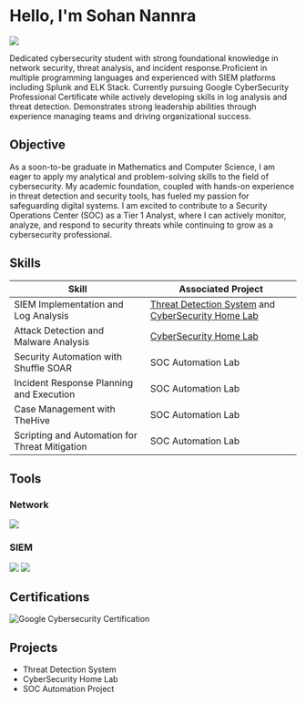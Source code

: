 # Hello, I'm Sohan Nannra
<a href="https://www.linkedin.com/in/sohannannra/"><img src="https://img.shields.io/badge/-LinkedIn-0072b1?&style=for-the-badge&logo=linkedin&logoColor=white" /></a>

Dedicated cybersecurity student with strong foundational knowledge in network security, threat analysis, and incident response.Proficient in multiple programming languages and experienced with SIEM platforms including Splunk and ELK Stack. Currently pursuing Google CyberSecurity Professional Certificate while actively developing skills in log analysis and threat detection. Demonstrates strong leadership abilities through experience managing teams and driving organizational success.

## Objective
As a soon-to-be graduate in Mathematics and Computer Science, I am eager to apply my analytical and problem-solving skills to the field of cybersecurity. My academic foundation, coupled with hands-on experience in threat detection and security tools, has fueled my passion for safeguarding digital systems. I am excited to contribute to a Security Operations Center (SOC) as a Tier 1 Analyst, where I can actively monitor, analyze, and respond to security threats while continuing to grow as a cybersecurity professional.

## Skills

| Skill                                         | Associated Project         |
|-----------------------------------------------|----------------------------|
| SIEM Implementation and Log Analysis          | <a href="https://github.com/snannra/Threat-Detection-System">Threat Detection System</a> and <a href="https://github.com/snannra/Cybersecurity-Home-Lab">CyberSecurity Home Lab</a>|
| Attack Detection and Malware Analysis | <a href="https://github.com/snannra/Cybersecurity-Home-Lab">CyberSecurity Home Lab</a>|
| Security Automation with Shuffle SOAR         | SOC Automation Lab|
| Incident Response Planning and Execution      | SOC Automation Lab|
| Case Management with TheHive                  | SOC Automation Lab|
| Scripting and Automation for Threat Mitigation | SOC Automation Lab|

## Tools

### Network
<div>
    <img src="https://img.shields.io/badge/-Wireshark-1679A7?&style=for-the-badge&logo=Wireshark&logoColor=white" />
</div>

### SIEM
<div>
    <img src="https://img.shields.io/badge/-Splunk-000000?&style=for-the-badge&logo=Splunk&logoColor=white" />
    <img src="https://img.shields.io/badge/-Elastic-005571?&style=for-the-badge&logo=Elastic&logoColor=white" />
</div>

## Certifications
<div>
<img src="https://img.shields.io/badge/-Google%20Cybersecurity%20Certificate-4285F4?style=for-the-badge&logo=Google&logoColor=white" alt="Google Cybersecurity Certification" />
</div>

## Projects
- Threat Detection System
- CyberSecurity Home Lab
- SOC Automation Project